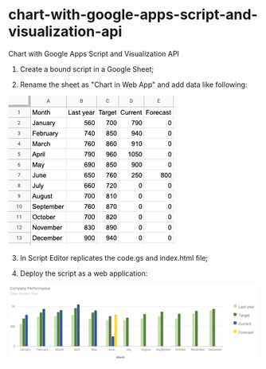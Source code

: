 # chart-with-google-apps-script-and-visualization-api
Chart with Google Apps Script and Visualization API

1) Create a bound script in a Google Sheet;

2) Rename the sheet as "Chart in Web App" and add data like following:

![alt text](<data-in-sheet.png>)

3) In Script Editor replicates the code.gs and index.html file;

4) Deploy the script as a web application:

![alt text](<chart-in-web-app.png>)
